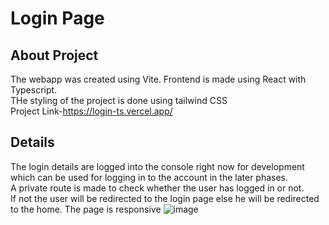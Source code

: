 # Login Page
## About Project
The webapp was created using Vite.
Frontend is made using React with Typescript.<br>
THe styling of the project is done using tailwind CSS<br>
Project Link-https://login-ts.vercel.app/
## Details
The login details are logged into the console right now for development which can be used for logging in to the account in the later phases.<br>
A private route is made to check whether the user has logged in or not.<br>
If not the user will be redirected to the login page else he will be redirected to the home.
The page is responsive
![image](https://github.com/kushagra208/login-ts/assets/92975260/a7a8d087-7606-4a8f-9b42-83ef0edd027e)
